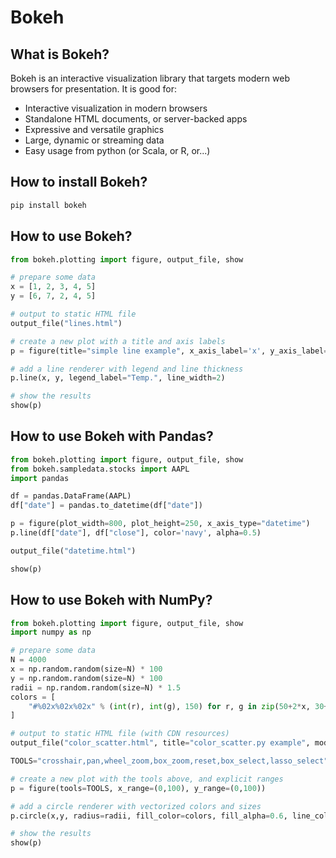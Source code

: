 # Bokeh 

## What is Bokeh?

Bokeh is an interactive visualization library that targets modern web browsers for presentation. It is good for:

- Interactive visualization in modern browsers
- Standalone HTML documents, or server-backed apps
- Expressive and versatile graphics
- Large, dynamic or streaming data
- Easy usage from python (or Scala, or R, or...)

## How to install Bokeh?

```python
pip install bokeh
```

## How to use Bokeh?

```python
from bokeh.plotting import figure, output_file, show

# prepare some data
x = [1, 2, 3, 4, 5]
y = [6, 7, 2, 4, 5]

# output to static HTML file
output_file("lines.html")

# create a new plot with a title and axis labels
p = figure(title="simple line example", x_axis_label='x', y_axis_label='y')

# add a line renderer with legend and line thickness
p.line(x, y, legend_label="Temp.", line_width=2)

# show the results
show(p)
```

## How to use Bokeh with Pandas?

```python
from bokeh.plotting import figure, output_file, show
from bokeh.sampledata.stocks import AAPL
import pandas

df = pandas.DataFrame(AAPL)
df["date"] = pandas.to_datetime(df["date"])

p = figure(plot_width=800, plot_height=250, x_axis_type="datetime")
p.line(df["date"], df["close"], color='navy', alpha=0.5)

output_file("datetime.html")

show(p)
```

## How to use Bokeh with NumPy?

```python
from bokeh.plotting import figure, output_file, show
import numpy as np

# prepare some data
N = 4000
x = np.random.random(size=N) * 100
y = np.random.random(size=N) * 100
radii = np.random.random(size=N) * 1.5
colors = [
    "#%02x%02x%02x" % (int(r), int(g), 150) for r, g in zip(50+2*x, 30+2*y)
]

# output to static HTML file (with CDN resources)
output_file("color_scatter.html", title="color_scatter.py example", mode="cdn")

TOOLS="crosshair,pan,wheel_zoom,box_zoom,reset,box_select,lasso_select"

# create a new plot with the tools above, and explicit ranges
p = figure(tools=TOOLS, x_range=(0,100), y_range=(0,100))

# add a circle renderer with vectorized colors and sizes
p.circle(x,y, radius=radii, fill_color=colors, fill_alpha=0.6, line_color=None)

# show the results
show(p)
```

